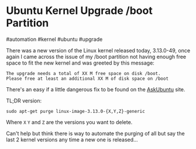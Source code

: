 # Ubuntu Kernel Upgrade /boot Partition

#automation
#kernel
#ubuntu
#upgrade

There was a new version of the Linux kernel released today, 3.13.0-49, once again I came across the issue of my /boot
partition not having enough free space to fit the new kernel and was greeted by this message:

```
The upgrade needs a total of XX M free space on disk /boot.
Please free at least an additional XX M of disk space on /boot
```

There's an easy if a little dangerous fix to be found on the [AskUbuntu](http://askubuntu.com/questions/298487/not-enough-free-disk-space-when-upgrading) site.

TL;DR version:

```
sudo apt-get purge linux-image-3.13.0-{X,Y,Z}-generic
```

Where `X` `Y` and `Z` are the versions you want to delete.

Can't help but think there is way to automate the purging of all but say the last 2 kernel versions any time a new one
is released...
